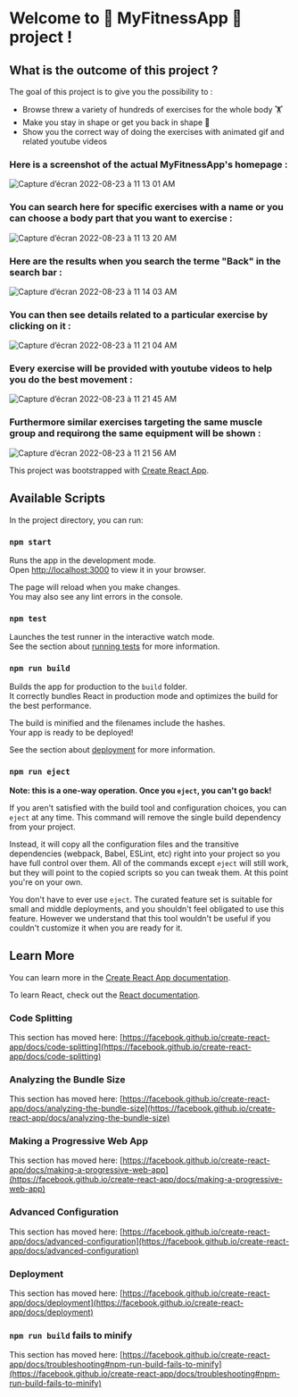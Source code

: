 # Welcome to 💪 MyFitnessApp 💪 project !

## What is the outcome of this project ?

The goal of this project is to give you the possibility to :
- Browse threw a variety of hundreds of exercises for the whole body 🏋️
- Make you stay in shape or get you back in shape 💪
- Show you the correct way of doing the exercises with animated gif and related youtube videos

### Here is a screenshot of the actual MyFitnessApp's homepage :

![Capture d’écran 2022-08-23 à 11 13 01 AM](https://user-images.githubusercontent.com/61510923/186122288-08072768-7622-415c-bb25-72a4c222025d.png)

### You can search here for specific exercises with a name or you can choose a body part that you want to exercise :

![Capture d’écran 2022-08-23 à 11 13 20 AM](https://user-images.githubusercontent.com/61510923/186122515-4e9b8780-6564-4ee0-873d-2ee29fe4f5a3.png)

### Here are the results when you search the terme "Back" in the search bar :

![Capture d’écran 2022-08-23 à 11 14 03 AM](https://user-images.githubusercontent.com/61510923/186122699-b1aecb27-5746-4559-b86b-219d29f5d673.png)

### You can then see details related to a particular exercise by clicking on it :

![Capture d’écran 2022-08-23 à 11 21 04 AM](https://user-images.githubusercontent.com/61510923/186122858-dd47c0b1-30bf-48a7-80bb-888a506df455.png)

### Every exercise will be provided with youtube videos to help you do the best movement :

![Capture d’écran 2022-08-23 à 11 21 45 AM](https://user-images.githubusercontent.com/61510923/186123035-54579309-5e35-4e39-a7c4-9d55d05aa9d0.png)

### Furthermore similar exercises targeting the same muscle group and requirong the same equipment will be shown :

![Capture d’écran 2022-08-23 à 11 21 56 AM](https://user-images.githubusercontent.com/61510923/186123401-7db155e5-9b65-48a5-aca7-70e78df5c8ab.png)


This project was bootstrapped with [Create React App](https://github.com/facebook/create-react-app).

## Available Scripts

In the project directory, you can run:

### `npm start`

Runs the app in the development mode.\
Open [http://localhost:3000](http://localhost:3000) to view it in your browser.

The page will reload when you make changes.\
You may also see any lint errors in the console.

### `npm test`

Launches the test runner in the interactive watch mode.\
See the section about [running tests](https://facebook.github.io/create-react-app/docs/running-tests) for more information.

### `npm run build`

Builds the app for production to the `build` folder.\
It correctly bundles React in production mode and optimizes the build for the best performance.

The build is minified and the filenames include the hashes.\
Your app is ready to be deployed!

See the section about [deployment](https://facebook.github.io/create-react-app/docs/deployment) for more information.

### `npm run eject`

**Note: this is a one-way operation. Once you `eject`, you can't go back!**

If you aren't satisfied with the build tool and configuration choices, you can `eject` at any time. This command will remove the single build dependency from your project.

Instead, it will copy all the configuration files and the transitive dependencies (webpack, Babel, ESLint, etc) right into your project so you have full control over them. All of the commands except `eject` will still work, but they will point to the copied scripts so you can tweak them. At this point you're on your own.

You don't have to ever use `eject`. The curated feature set is suitable for small and middle deployments, and you shouldn't feel obligated to use this feature. However we understand that this tool wouldn't be useful if you couldn't customize it when you are ready for it.

## Learn More

You can learn more in the [Create React App documentation](https://facebook.github.io/create-react-app/docs/getting-started).

To learn React, check out the [React documentation](https://reactjs.org/).

### Code Splitting

This section has moved here: [https://facebook.github.io/create-react-app/docs/code-splitting](https://facebook.github.io/create-react-app/docs/code-splitting)

### Analyzing the Bundle Size

This section has moved here: [https://facebook.github.io/create-react-app/docs/analyzing-the-bundle-size](https://facebook.github.io/create-react-app/docs/analyzing-the-bundle-size)

### Making a Progressive Web App

This section has moved here: [https://facebook.github.io/create-react-app/docs/making-a-progressive-web-app](https://facebook.github.io/create-react-app/docs/making-a-progressive-web-app)

### Advanced Configuration

This section has moved here: [https://facebook.github.io/create-react-app/docs/advanced-configuration](https://facebook.github.io/create-react-app/docs/advanced-configuration)

### Deployment

This section has moved here: [https://facebook.github.io/create-react-app/docs/deployment](https://facebook.github.io/create-react-app/docs/deployment)

### `npm run build` fails to minify

This section has moved here: [https://facebook.github.io/create-react-app/docs/troubleshooting#npm-run-build-fails-to-minify](https://facebook.github.io/create-react-app/docs/troubleshooting#npm-run-build-fails-to-minify)
